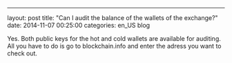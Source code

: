 ---
layout: post
title:  "Can I audit the balance of the wallets of the exchange?"
date:   2014-11-07 00:25:00
categories: en_US blog

Yes. Both public keys for the hot and cold wallets are available for auditing. All you have to do is go to blockchain.info and enter the adress you want to check out.

